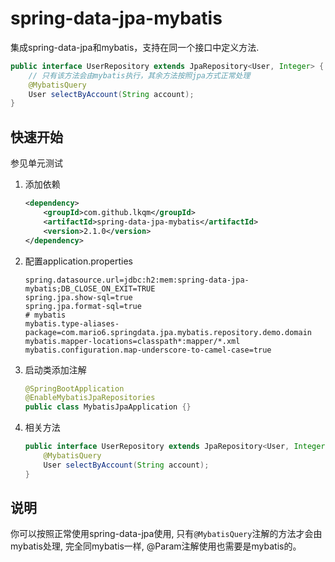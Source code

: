 # spring-data-jpa-mybatis
集成spring-data-jpa和mybatis，支持在同一个接口中定义方法.

```java
public interface UserRepository extends JpaRepository<User, Integer> {
    // 只有该方法会由mybatis执行，其余方法按照jpa方式正常处理
    @MybatisQuery
    User selectByAccount(String account);
}
```

## 快速开始
参见单元测试
1. 添加依赖
    ```xml
    <dependency>
        <groupId>com.github.lkqm</groupId>
        <artifactId>spring-data-jpa-mybatis</artifactId>
        <version>2.1.0</version>
    </dependency>
    ```

2. 配置application.properties
    ```properties
    spring.datasource.url=jdbc:h2:mem:spring-data-jpa-mybatis;DB_CLOSE_ON_EXIT=TRUE
    spring.jpa.show-sql=true
    spring.jpa.format-sql=true
    # mybatis
    mybatis.type-aliases-package=com.mario6.springdata.jpa.mybatis.repository.demo.domain
    mybatis.mapper-locations=classpath*:mapper/*.xml
    mybatis.configuration.map-underscore-to-camel-case=true
    ```
3. 启动类添加注解
    ```java
    @SpringBootApplication
    @EnableMybatisJpaRepositories
    public class MybatisJpaApplication {}
    ```
    
4. 相关方法
    ```java
    public interface UserRepository extends JpaRepository<User, Integer> {
        @MybatisQuery
        User selectByAccount(String account);
    }
    ```
    
## 说明
你可以按照正常使用spring-data-jpa使用, 只有`@MybatisQuery`注解的方法才会由mybatis处理, 完全同mybatis一样, @Param注解使用也需要是mybatis的。
